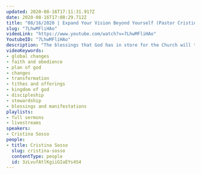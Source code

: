 ```yaml
---
updated: 2020-08-16T17:11:31.917Z
date: 2020-08-16T17:08:29.712Z
title: "08/16/2020 | Expand Your Vision Beyond Yourself (Pastor Cristina Sosso)"
slug: "7LhwMFliHAo"
videoLink: "https://www.youtube.com/watch?v=7LhwMFliHAo"
YoutubeID: "7LhwMFliHAo"
description: "The blessings that God has in store for the Church will take months and even years to process and collect. We need not worry about ourselves. Instead, focus on the mission God has tasked you with. This sermon was delivered by Pastor Cristina Sosso at Freedom Fellowship Church International on August 16, 2020."
videoKeywords:
- global changes
- faith and obedience
- plan of god
- changes
- transformation
- tithes and offerings
- kingdom of god
- discipleship
- stewardship 
- blessings and manifestations
playlists:
- full sermons
- livestreams
speakers:
- Cristina Sosso
people:
- title: Cristina Sosso
  slug: cristina-sosso
  contentType: people
  id: 3zLvufAtlKgiiGIaEYs4S4
---
```

